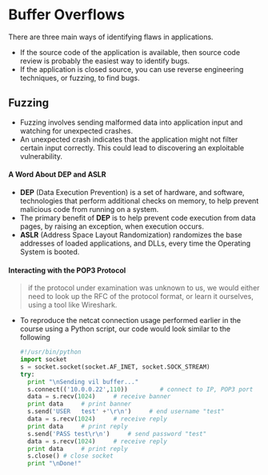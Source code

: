 # Buffer Overflows

There are three main ways of identifying flaws in applications.
  - If the source code of the application is available, then source code review is probably the easiest way to identify bugs.
  - If the application is closed source, you can use reverse engineering techniques, or fuzzing, to find bugs.

## Fuzzing

  - Fuzzing involves sending malformed data into application input and watching for unexpected crashes.
  - An unexpected crash indicates that the application might not filter certain input correctly. This could lead to discovering an exploitable vulnerability.

#### A Word About DEP and ASLR

  - __DEP__ (Data Execution Prevention) is a set of hardware, and software, technologies that perform additional checks on memory, to help prevent malicious code from running on a system.
  - The primary benefit of __DEP__ is to help prevent code execution from data pages, by raising an exception, when execution occurs.
  - __ASLR__ (Address Space Layout Randomization) randomizes the base addresses of loaded applications, and DLLs, every time the Operating System is booted.
#### Interacting with the POP3 Protocol

  > if the protocol under examination was unknown to us, we would either need to look up the RFC of the protocol format, or learn it ourselves, using a tool like Wireshark.

  - To reproduce the netcat connection usage performed earlier in the course using a Python script, our code would look similar to the following

    ```python
    #!/usr/bin/python
    import socket
    s = socket.socket(socket.AF_INET, socket.SOCK_STREAM)
    try:
      print "\nSending vil buffer..."
      s.connect(('10.0.0.22',110))         # connect to IP, POP3 port
      data = s.recv(1024)     # receive banner
      print data     # print banner
      s.send('USER   test' +'\r\n')     # end username "test"
      data = s.recv(1024)     # receive reply
      print data     # print reply
      s.send('PASS test\r\n')     # send password "test"
      data = s.recv(1024)     # receive reply
      print data     # print reply
      s.close() # close socket
      print "\nDone!"
    ```
